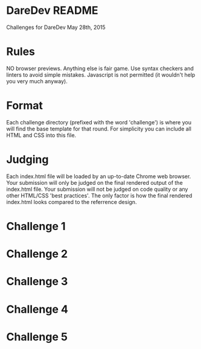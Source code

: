 # DareDev README
Challenges for DareDev May 28th, 2015

# Rules
NO browser previews. Anything else is fair game. Use syntax checkers and linters to avoid simple mistakes.
Javascript is not permitted (it wouldn't help you very much anyway).

# Format
Each challenge directory (prefixed with the word 'challenge') is where you will find the base template
for that round. For simplicity you can include all HTML and CSS into this file.

# Judging
Each index.html file will be loaded by an up-to-date Chrome web browser. Your submission will only 
be judged on the final rendered output of the index.html file. Your submission will not be judged on
code quality or any other HTML/CSS 'best practices'. The only factor is how the final rendered
index.html looks compared to the referrence design.

# Challenge 1
# Challenge 2
# Challenge 3
# Challenge 4
# Challenge 5
